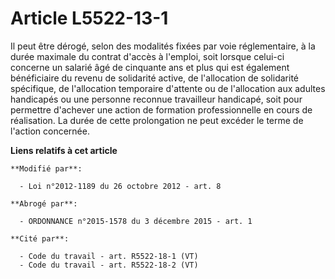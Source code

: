 # Article L5522-13-1

Il peut être dérogé, selon des modalités fixées par voie réglementaire, à la durée maximale du contrat d'accès à l'emploi,
soit lorsque celui-ci concerne un salarié âgé de cinquante ans et plus qui est également bénéficiaire du revenu de solidarité
active, de l'allocation de solidarité spécifique, de l'allocation temporaire d'attente ou de l'allocation aux adultes
handicapés ou une personne reconnue travailleur handicapé, soit pour permettre d'achever une action de formation
professionnelle en cours de réalisation. La durée de cette prolongation ne peut excéder le terme de l'action concernée.

**Liens relatifs à cet article**

	**Modifié par**:

	  - Loi n°2012-1189 du 26 octobre 2012 - art. 8

	**Abrogé par**:

	  - ORDONNANCE n°2015-1578 du 3 décembre 2015 - art. 1

	**Cité par**:

	  - Code du travail - art. R5522-18-1 (VT)
	  - Code du travail - art. R5522-18-2 (VT)
